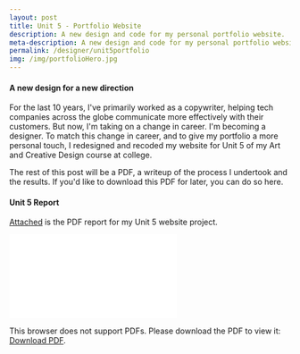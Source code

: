 ```yaml
---
layout: post
title: Unit 5 - Portfolio Website
description: A new design and code for my personal portfolio website.
meta-description: A new design and code for my personal portfolio website.
permalink: /designer/unit5portfolio
img: /img/portfolioHero.jpg
---
```


#### A new design for a new direction

For the last 10 years, I've primarily worked as a copywriter, helping tech companies across the globe communicate more effectively with their customers. But now, I'm taking on a change in career. I'm becoming a designer. To match this change in career, and to give my portfolio a more personal touch, I redesigned and recoded my website for Unit 5 of my Art and Creative Design course at college.

The rest of this post will be a PDF, a writeup of the process I undertook and the results. If you'd like to download this PDF for later, you can do so here.

#### Unit 5 Report

<a href="/img/Unit5Report.pdf">Attached</a> is the PDF report for my Unit 5 website project.

<object data="/img/Unit5Report.pdf" type="application/pdf" width="750px" height="750px">
    <embed src="/img/Unit5Report.pdf" type="application/pdf">
        <p>This browser does not support PDFs. Please download the PDF to view it: <a href="/img/Unit5Report">Download PDF</a>.</p>
    </embed>
</object>
